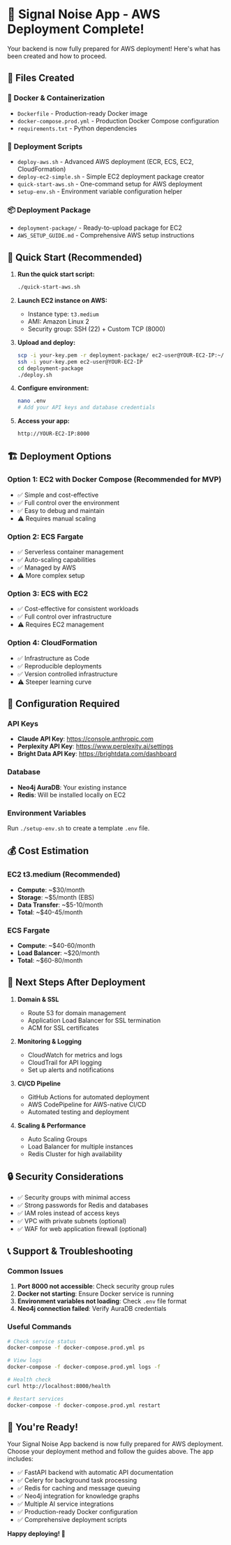 # 🚀 Signal Noise App - AWS Deployment Complete!

Your backend is now fully prepared for AWS deployment! Here's what has been created and how to proceed.

## 📁 Files Created

### 🐳 **Docker & Containerization**
- `Dockerfile` - Production-ready Docker image
- `docker-compose.prod.yml` - Production Docker Compose configuration
- `requirements.txt` - Python dependencies

### 🚀 **Deployment Scripts**
- `deploy-aws.sh` - Advanced AWS deployment (ECR, ECS, EC2, CloudFormation)
- `deploy-ec2-simple.sh` - Simple EC2 deployment package creator
- `quick-start-aws.sh` - One-command setup for AWS deployment
- `setup-env.sh` - Environment variable configuration helper

### 📦 **Deployment Package**
- `deployment-package/` - Ready-to-upload package for EC2
- `AWS_SETUP_GUIDE.md` - Comprehensive AWS setup instructions

## 🎯 **Quick Start (Recommended)**

1. **Run the quick start script:**
   ```bash
   ./quick-start-aws.sh
   ```

2. **Launch EC2 instance on AWS:**
   - Instance type: `t3.medium`
   - AMI: Amazon Linux 2
   - Security group: SSH (22) + Custom TCP (8000)

3. **Upload and deploy:**
   ```bash
   scp -i your-key.pem -r deployment-package/ ec2-user@YOUR-EC2-IP:~/
   ssh -i your-key.pem ec2-user@YOUR-EC2-IP
   cd deployment-package
   ./deploy.sh
   ```

4. **Configure environment:**
   ```bash
   nano .env
   # Add your API keys and database credentials
   ```

5. **Access your app:**
   ```
   http://YOUR-EC2-IP:8000
   ```

## 🏗️ **Deployment Options**

### **Option 1: EC2 with Docker Compose (Recommended for MVP)**
- ✅ Simple and cost-effective
- ✅ Full control over the environment
- ✅ Easy to debug and maintain
- ⚠️ Requires manual scaling

### **Option 2: ECS Fargate**
- ✅ Serverless container management
- ✅ Auto-scaling capabilities
- ✅ Managed by AWS
- ⚠️ More complex setup

### **Option 3: ECS with EC2**
- ✅ Cost-effective for consistent workloads
- ✅ Full control over infrastructure
- ⚠️ Requires EC2 management

### **Option 4: CloudFormation**
- ✅ Infrastructure as Code
- ✅ Reproducible deployments
- ✅ Version controlled infrastructure
- ⚠️ Steeper learning curve

## 🔧 **Configuration Required**

### **API Keys**
- **Claude API Key**: https://console.anthropic.com
- **Perplexity API Key**: https://www.perplexity.ai/settings
- **Bright Data API Key**: https://brightdata.com/dashboard

### **Database**
- **Neo4j AuraDB**: Your existing instance
- **Redis**: Will be installed locally on EC2

### **Environment Variables**
Run `./setup-env.sh` to create a template `.env` file.

## 💰 **Cost Estimation**

### **EC2 t3.medium (Recommended)**
- **Compute**: ~$30/month
- **Storage**: ~$5/month (EBS)
- **Data Transfer**: ~$5-10/month
- **Total**: ~$40-45/month

### **ECS Fargate**
- **Compute**: ~$40-60/month
- **Load Balancer**: ~$20/month
- **Total**: ~$60-80/month

## 🚀 **Next Steps After Deployment**

1. **Domain & SSL**
   - Route 53 for domain management
   - Application Load Balancer for SSL termination
   - ACM for SSL certificates

2. **Monitoring & Logging**
   - CloudWatch for metrics and logs
   - CloudTrail for API logging
   - Set up alerts and notifications

3. **CI/CD Pipeline**
   - GitHub Actions for automated deployment
   - AWS CodePipeline for AWS-native CI/CD
   - Automated testing and deployment

4. **Scaling & Performance**
   - Auto Scaling Groups
   - Load Balancer for multiple instances
   - Redis Cluster for high availability

## 🔒 **Security Considerations**

- ✅ Security groups with minimal access
- ✅ Strong passwords for Redis and databases
- ✅ IAM roles instead of access keys
- ✅ VPC with private subnets (optional)
- ✅ WAF for web application firewall (optional)

## 📞 **Support & Troubleshooting**

### **Common Issues**
1. **Port 8000 not accessible**: Check security group rules
2. **Docker not starting**: Ensure Docker service is running
3. **Environment variables not loading**: Check `.env` file format
4. **Neo4j connection failed**: Verify AuraDB credentials

### **Useful Commands**
```bash
# Check service status
docker-compose -f docker-compose.prod.yml ps

# View logs
docker-compose -f docker-compose.prod.yml logs -f

# Health check
curl http://localhost:8000/health

# Restart services
docker-compose -f docker-compose.prod.yml restart
```

## 🎉 **You're Ready!**

Your Signal Noise App backend is now fully prepared for AWS deployment. Choose your deployment method and follow the guides above. The app includes:

- ✅ FastAPI backend with automatic API documentation
- ✅ Celery for background task processing
- ✅ Redis for caching and message queuing
- ✅ Neo4j integration for knowledge graphs
- ✅ Multiple AI service integrations
- ✅ Production-ready Docker configuration
- ✅ Comprehensive deployment scripts

**Happy deploying! 🚀**
